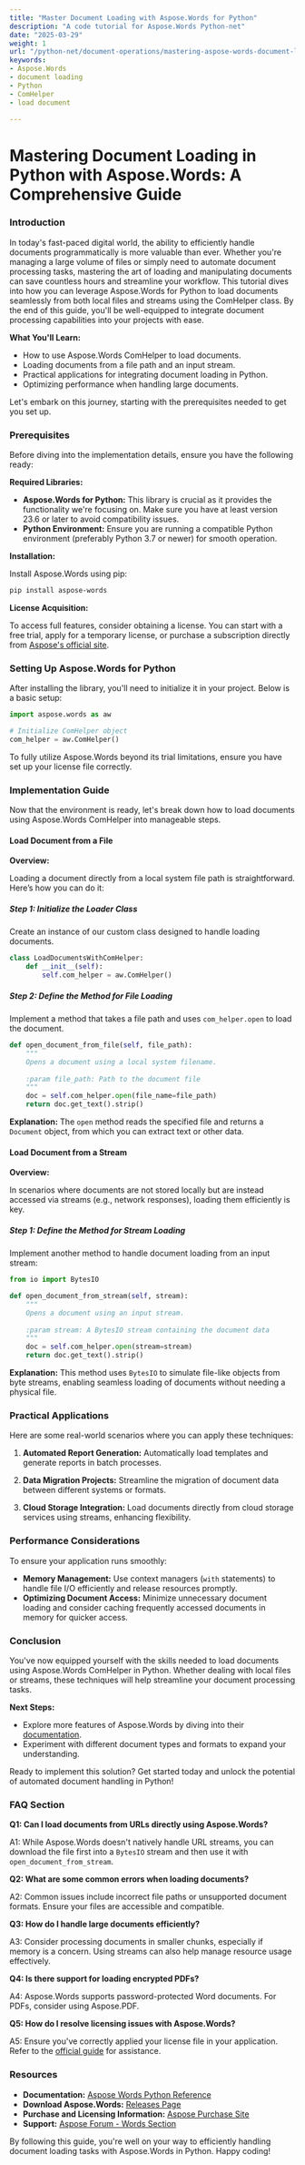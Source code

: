 ```yaml
---
title: "Master Document Loading with Aspose.Words for Python"
description: "A code tutorial for Aspose.Words Python-net"
date: "2025-03-29"
weight: 1
url: "/python-net/document-operations/mastering-aspose-words-document-loading-python/"
keywords:
- Aspose.Words
- document loading
- Python
- ComHelper
- load document

---
```


# Mastering Document Loading in Python with Aspose.Words: A Comprehensive Guide

### Introduction

In today's fast-paced digital world, the ability to efficiently handle documents programmatically is more valuable than ever. Whether you're managing a large volume of files or simply need to automate document processing tasks, mastering the art of loading and manipulating documents can save countless hours and streamline your workflow. This tutorial dives into how you can leverage Aspose.Words for Python to load documents seamlessly from both local files and streams using the ComHelper class. By the end of this guide, you'll be well-equipped to integrate document processing capabilities into your projects with ease.

**What You'll Learn:**

- How to use Aspose.Words ComHelper to load documents.
- Loading documents from a file path and an input stream.
- Practical applications for integrating document loading in Python.
- Optimizing performance when handling large documents.

Let's embark on this journey, starting with the prerequisites needed to get you set up.

### Prerequisites

Before diving into the implementation details, ensure you have the following ready:

**Required Libraries:**

- **Aspose.Words for Python:** This library is crucial as it provides the functionality we're focusing on. Make sure you have at least version 23.6 or later to avoid compatibility issues.
- **Python Environment:** Ensure you are running a compatible Python environment (preferably Python 3.7 or newer) for smooth operation.

**Installation:**

Install Aspose.Words using pip:

```bash
pip install aspose-words
```

**License Acquisition:**

To access full features, consider obtaining a license. You can start with a free trial, apply for a temporary license, or purchase a subscription directly from [Aspose's official site](https://purchase.aspose.com/buy).

### Setting Up Aspose.Words for Python

After installing the library, you'll need to initialize it in your project. Below is a basic setup:

```python
import aspose.words as aw

# Initialize ComHelper object
com_helper = aw.ComHelper()
```

To fully utilize Aspose.Words beyond its trial limitations, ensure you have set up your license file correctly.

### Implementation Guide

Now that the environment is ready, let's break down how to load documents using Aspose.Words ComHelper into manageable steps.

#### Load Document from a File

**Overview:**

Loading a document directly from a local system file path is straightforward. Here’s how you can do it:

##### Step 1: Initialize the Loader Class

Create an instance of our custom class designed to handle loading documents.

```python
class LoadDocumentsWithComHelper:
    def __init__(self):
        self.com_helper = aw.ComHelper()
```

##### Step 2: Define the Method for File Loading

Implement a method that takes a file path and uses `com_helper.open` to load the document.

```python
def open_document_from_file(self, file_path):
    """
    Opens a document using a local system filename.
    
    :param file_path: Path to the document file
    """
    doc = self.com_helper.open(file_name=file_path)
    return doc.get_text().strip()
```

**Explanation:** The `open` method reads the specified file and returns a `Document` object, from which you can extract text or other data.

#### Load Document from a Stream

**Overview:**

In scenarios where documents are not stored locally but are instead accessed via streams (e.g., network responses), loading them efficiently is key.

##### Step 1: Define the Method for Stream Loading

Implement another method to handle document loading from an input stream:

```python
from io import BytesIO

def open_document_from_stream(self, stream):
    """
    Opens a document using an input stream.
    
    :param stream: A BytesIO stream containing the document data
    """
    doc = self.com_helper.open(stream=stream)
    return doc.get_text().strip()
```

**Explanation:** This method uses `BytesIO` to simulate file-like objects from byte streams, enabling seamless loading of documents without needing a physical file.

### Practical Applications

Here are some real-world scenarios where you can apply these techniques:

1. **Automated Report Generation:**
   Automatically load templates and generate reports in batch processes.
   
2. **Data Migration Projects:**
   Streamline the migration of document data between different systems or formats.
   
3. **Cloud Storage Integration:**
   Load documents directly from cloud storage services using streams, enhancing flexibility.

### Performance Considerations

To ensure your application runs smoothly:

- **Memory Management:** Use context managers (`with` statements) to handle file I/O efficiently and release resources promptly.
- **Optimizing Document Access:** Minimize unnecessary document loading and consider caching frequently accessed documents in memory for quicker access.

### Conclusion

You've now equipped yourself with the skills needed to load documents using Aspose.Words ComHelper in Python. Whether dealing with local files or streams, these techniques will help streamline your document processing tasks.

**Next Steps:**

- Explore more features of Aspose.Words by diving into their [documentation](https://reference.aspose.com/words/python-net/).
- Experiment with different document types and formats to expand your understanding.

Ready to implement this solution? Get started today and unlock the potential of automated document handling in Python!

### FAQ Section

**Q1: Can I load documents from URLs directly using Aspose.Words?**

A1: While Aspose.Words doesn't natively handle URL streams, you can download the file first into a `BytesIO` stream and then use it with `open_document_from_stream`.

**Q2: What are some common errors when loading documents?**

A2: Common issues include incorrect file paths or unsupported document formats. Ensure your files are accessible and compatible.

**Q3: How do I handle large documents efficiently?**

A3: Consider processing documents in smaller chunks, especially if memory is a concern. Using streams can also help manage resource usage effectively.

**Q4: Is there support for loading encrypted PDFs?**

A4: Aspose.Words supports password-protected Word documents. For PDFs, consider using Aspose.PDF.

**Q5: How do I resolve licensing issues with Aspose.Words?**

A5: Ensure you've correctly applied your license file in your application. Refer to the [official guide](https://purchase.aspose.com/temporary-license/) for assistance.

### Resources

- **Documentation:** [Aspose Words Python Reference](https://reference.aspose.com/words/python-net/)
- **Download Aspose.Words:** [Releases Page](https://releases.aspose.com/words/python/)
- **Purchase and Licensing Information:** [Aspose Purchase Site](https://purchase.aspose.com/buy)
- **Support:** [Aspose Forum - Words Section](https://forum.aspose.com/c/words/10)

By following this guide, you're well on your way to efficiently handling document loading tasks with Aspose.Words in Python. Happy coding!